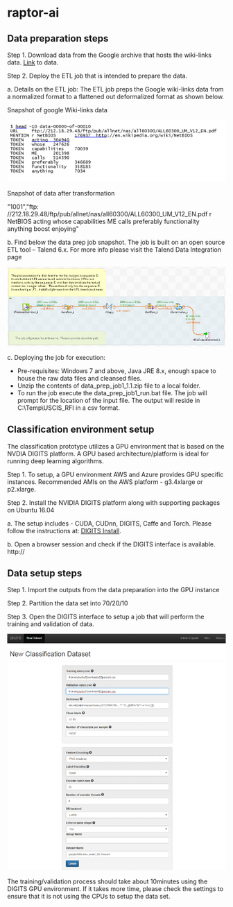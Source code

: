 # raptor-ai

## Data preparation steps

Step 1. Download data from the Google archive that hosts the wiki-links data. [Link](https://code.google.com/archive/p/wiki-links/downloads) to data.

Step 2. Deploy the ETL job that is intended to prepare the data.

  a.	Details on the ETL job:  The ETL job preps the Google wiki-links data from a normalized format to a flattened out deformalized format as shown below.

  Snapshot of google Wiki-links data
  
  ![alt text](https://github.com/ICFI/raptor-ai/blob/master/wikilinks_data_snapshot.PNG "Logo Title Text 1")


Snapshot of data after transformation

"1001","ftp: //212.18.29.48/ftp/pub/allnet/nas/all60300/ALL60300_UM_V12_EN.pdf r NetBIOS acting whose capabilities ME calls preferably functionality anything boost enjoying"

b.	Find below the data prep job snapshot.  The job is built on an open source ETL tool – Talend 6.x.  For more info please visit the Talend Data Integration page 

  ![alt text](https://github.com/ICFI/raptor-ai/blob/master/data_prep_job_snapshot.png "Logo Title Text 1")
  
c.	Deploying the job for execution: 
*	Pre-requisites: Windows 7 and above, Java JRE 8.x, enough space to house the raw data files and cleansed files.
*	Unzip the contents of data_prep_job1_1.1.zip file to a local folder.   
*	To run the job execute the data_prep_job1_run.bat file.  The job will prompt for the location of the input file.  The output will reside in C:\Temp\USCIS_RFI in a csv format.


## Classification environment setup

The classification prototype utilizes a GPU environment that is based on the NVDIA DIGITS platform.  A GPU based architecture/platform is ideal for running deep learning algorithms.  

Step 1. To setup, a GPU environment AWS and Azure provides GPU specific instances.  Recommended AMIs on the AWS platform - g3.4xlarge or p2.xlarge.  

Step 2. Install the NVIDIA DIGITS platform along with supporting packages on Ubuntu 16.04

a.	The setup includes -  CUDA, CUDnn, DIGITS, Caffe and Torch.  Please follow the instructions at: [DIGITS Install](https://github.com/NVIDIA/DIGITS/blob/master/docs/UbuntuInstall.md).

b.	Open a browser session and check if the DIGITS interface is available.  http://<ipAddress> 

## Data setup steps
Step 1. Import the outputs from the data preparation into the GPU instance

Step 2. Partition the data set into 70/20/10

Step 3. Open the DIGITS interface to setup a job that will perform the training and validation of data.

![alt text](https://github.com/ICFI/raptor-ai/blob/master/DIGITS_data_prep.PNG "Logo Title Text 1")

The training/validation process should take about 10minutes using the DIGITS GPU environment.  If it takes more time, please check the settings to ensure that it is not using the CPUs to setup the data set.
